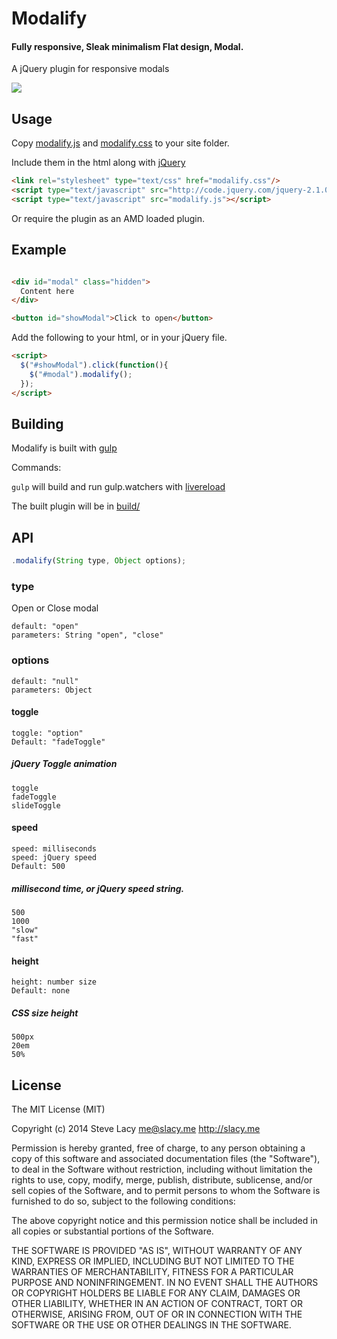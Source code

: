 # Modalify

#### Fully responsive, Sleak minimalism Flat design, Modal.

A jQuery plugin for responsive modals

<img src="https://raw.github.com/stevelacy/modalify/master/screenshot.png">

## Usage

Copy [modalify.js](https://raw.github.com/stevelacy/modalify/master/build/modalify.js) and [modalify.css](https://raw.github.com/stevelacy/modalify/master/build/modalify.css)
to your site folder.

Include them in the html along with [jQuery](http://jquery.com/download/)

```html
<link rel="stylesheet" type="text/css" href="modalify.css"/>
<script type="text/javascript" src="http://code.jquery.com/jquery-2.1.0.min.js"></script>
<script type="text/javascript" src="modalify.js"></script>

```
Or require the plugin as an AMD loaded plugin.

## Example

```html

<div id="modal" class="hidden">
  Content here
</div>

<button id="showModal">Click to open</button>

```
Add the following to your html, or in your jQuery file.
```html
<script>
  $("#showModal").click(function(){
    $("#modal").modalify();
  });
</script>
```

## Building

Modalify is built with [gulp](https://github.com/gulpjs/gulp)

Commands:

`gulp` will build and run gulp.watchers with [livereload](https://github.com/napcs/node-livereload)

The built plugin will be in [build/](https://github.com/stevelacy/modalify/tree/master/build)


## API

```js
.modalify(String type, Object options);
```
### type
Open or Close modal

```
default: "open"
parameters: String "open", "close"
```

### options
```
default: "null"
parameters: Object
```

#### toggle

```
toggle: "option"
Default: "fadeToggle"
```

##### jQuery Toggle animation
    
    toggle
    fadeToggle
    slideToggle

#### speed

```
speed: milliseconds
speed: jQuery speed
Default: 500
```

##### millisecond time, or jQuery speed string.

    500
    1000
    "slow"
    "fast"

#### height

```
height: number size
Default: none
```

##### CSS size height
    
    500px
    20em
    50%


## License

The MIT License (MIT)

Copyright (c) 2014 Steve Lacy <me@slacy.me> http://slacy.me

Permission is hereby granted, free of charge, to any person obtaining a copy of
this software and associated documentation files (the "Software"), to deal in
the Software without restriction, including without limitation the rights to
use, copy, modify, merge, publish, distribute, sublicense, and/or sell copies of
the Software, and to permit persons to whom the Software is furnished to do so,
subject to the following conditions:

The above copyright notice and this permission notice shall be included in all
copies or substantial portions of the Software.

THE SOFTWARE IS PROVIDED "AS IS", WITHOUT WARRANTY OF ANY KIND, EXPRESS OR
IMPLIED, INCLUDING BUT NOT LIMITED TO THE WARRANTIES OF MERCHANTABILITY, FITNESS
FOR A PARTICULAR PURPOSE AND NONINFRINGEMENT. IN NO EVENT SHALL THE AUTHORS OR
COPYRIGHT HOLDERS BE LIABLE FOR ANY CLAIM, DAMAGES OR OTHER LIABILITY, WHETHER
IN AN ACTION OF CONTRACT, TORT OR OTHERWISE, ARISING FROM, OUT OF OR IN
CONNECTION WITH THE SOFTWARE OR THE USE OR OTHER DEALINGS IN THE SOFTWARE.
